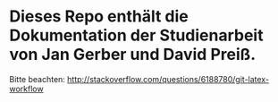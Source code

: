 # Dieses Repo enthält die Dokumentation der Studienarbeit von Jan Gerber und David Preiß.

Bitte beachten: http://stackoverflow.com/questions/6188780/git-latex-workflow
